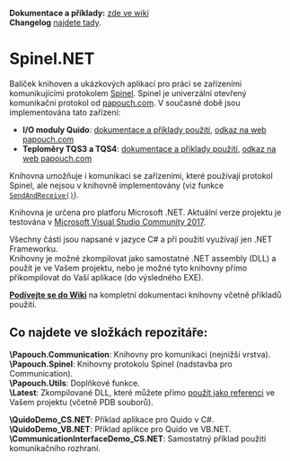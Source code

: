 **Dokumentace a příklady:** [zde ve wiki](https://github.com/Papouchcom/quido.net/wiki)  
**Changelog** [najdete tady](https://github.com/Papouchcom/quido.net/wiki).
# Spinel.NET
Balíček knihoven a ukázkových aplikací pro práci se zařízeními komunikujícími protokolem [Spinel](https://www.papouch.com/cz/website/mainmenu/spinel/). Spinel je univerzální otevřený komunikační protokol od [papouch.com](https://www.papouch.com). V současné době jsou implementována tato zařízení:  
* **I/O moduly Quido**: [dokumentace a příklady použití](https://github.com/Papouchcom/quido.net/wiki/Dokumentace:-Quido), [odkaz na web papouch.com](https://www.papouch.com/cz/website/mainmenu/clanky/vyberte-si/io-pro-ethernet-usb-rs485-rs232/)  
* **Teploměry TQS3 a TQS4**: [dokumentace a příklady použití](https://github.com/Papouchcom/quido.net/wiki/Dokumentace:-TQS), [odkaz na web papouch.com](https://www.papouch.com/cz/website/mainmenu/products/mereni/teplomery-vlhkomery/rs485-tqs/)  

Knihovna umožňuje i komunikaci se zařízeními, které používají protokol Spinel, ale nejsou v knihovně implementovány (viz funkce [`SendAndReceive()`](https://github.com/Papouchcom/quido.net/wiki/Spinel:-Ostatn%C3%AD-instrukce)).

Knihovna je určena pro platforu Microsoft .NET. Aktuální verze projektu je testována v [Microsoft Visual Studio Community 2017](https://www.visualstudio.com/cs/downloads/).  

Všechny části jsou napsané v jazyce C# a při použití využívají jen .NET Frameworku.  
Knihovny je možné zkompilovat jako samostatné .NET assembly (DLL) a použít je ve Vašem projektu, nebo je možné tyto knihovny přímo přikompilovat do Vaší aplikace (do výsledného EXE).

**[Podívejte se do Wiki](https://github.com/Papouchcom/quido.net/wiki)** na kompletní dokumentaci knihovny včetně příkladů použití.

Co najdete ve složkách repozitáře:
-------------
**\Papouch.Communication**:  Knihovny pro komunikaci (nejnižší vrstva).  
**\Papouch.Spinel**: Knihovny protokolu Spinel (nadstavba pro Communication).  
**\Papouch.Utils**: Doplňkové funkce.  
**\Latest**: Zkompilované DLL, které můžete přímo [použít jako referenci](https://github.com/Papouchcom/quido.net/wiki/Jak-do-projektu-p%C5%99idat-referenci-na-knihovny-Quido.NET%3F) ve Vašem projektu (včetně PDB souborů).
  
**\QuidoDemo_CS.NET**: Příklad aplikace pro Quido v C#.  
**\QuidoDemo_VB.NET**: Příklad aplikce pro Quido ve VB.NET.  
**\CommunicationInterfaceDemo_CS.NET**: Samostatný příklad použití komunikačního rozhraní.  